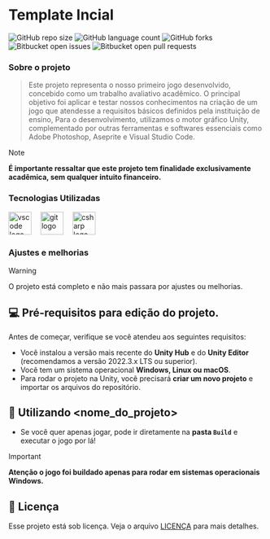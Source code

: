# Template Incial

![GitHub repo size](https://img.shields.io/github/repo-size/Zev07/Academic-Project-2D-Game-Development?style=for-the-badge)
![GitHub language count](https://img.shields.io/github/languages/count/Zev07/Academic-Project-2D-Game-Development?style=for-the-badge)
![GitHub forks](https://img.shields.io/github/forks/Zev07/Academic-Project-2D-Game-Development?style=for-the-badge)
![Bitbucket open issues](https://img.shields.io/bitbucket/issues/Zev07/Academic-Project-2D-Game-Development?style=for-the-badge)
![Bitbucket open pull requests](https://img.shields.io/bitbucket/pr-raw/Zev07/Academic-Project-2D-Game-Development?style=for-the-badge)

### Sobre o projeto
> Este projeto representa o nosso primeiro jogo desenvolvido, concebido como um trabalho avaliativo acadêmico. O principal objetivo foi aplicar e testar nossos conhecimentos na criação de um jogo que atendesse a requisitos básicos definidos pela instituição de ensino, Para o desenvolvimento, utilizamos o motor gráfico Unity, complementado por outras ferramentas e softwares essenciais como Adobe Photoshop, Aseprite e Visual Studio Code.

> [!NOTE]
> <b>É importante ressaltar que este projeto tem finalidade exclusivamente acadêmica, sem qualquer intuito financeiro.</b>

### Tecnologias Utilizadas
<div align="left">
  <img src="https://cdn.jsdelivr.net/gh/devicons/devicon/icons/vscode/vscode-original.svg" height="45" alt="vscode logo"  />
  <img width="10" />
  <img src="https://cdn.jsdelivr.net/gh/devicons/devicon/icons/git/git-original.svg" height="45" alt="git logo"  />
  <img width="10" />
  <img src="https://cdn.jsdelivr.net/gh/devicons/devicon/icons/csharp/csharp-original.svg" height="45" alt="csharp logo"  />
</div>

### Ajustes e melhorias
> [!WARNING]
> O projeto está completo e não mais passara por ajustes ou melhorias.


## 💻 Pré-requisitos para edição do projeto.

Antes de começar, verifique se você atendeu aos seguintes requisitos:

* Você instalou a versão mais recente do **Unity Hub** e do **Unity Editor** (recomendamos a versão 2022.3.x LTS ou superior).
* Você tem um sistema operacional **Windows, Linux ou macOS**.
* Para rodar o projeto na Unity, você precisará **criar um novo projeto** e importar os arquivos do repositório.


## 🚀 Utilizando <nome_do_projeto>

* Se você quer apenas jogar, pode ir diretamente na **pasta `Build`** e executar o jogo por lá!
> [!IMPORTANT]
> <b>Atenção o jogo foi buildado apenas para rodar em sistemas operacionais Windows.</b>

## 📝 Licença

Esse projeto está sob licença. Veja o arquivo [LICENÇA](LICENSE.md) para mais detalhes.
